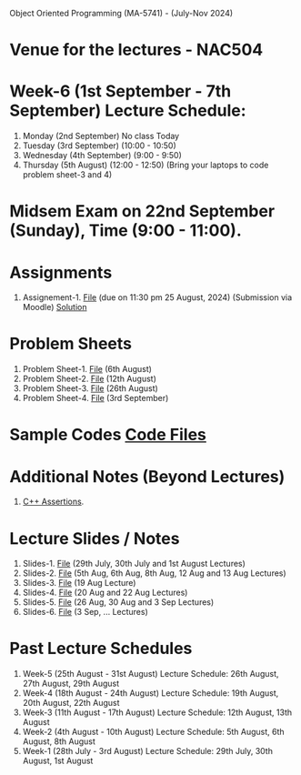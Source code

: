 Object Oriented Programming (MA-5741) - (July-Nov 2024)
# Venue for the lectures - NAC504

# Week-6 (1st September - 7th September) Lecture Schedule:
1. Monday (2nd September) No class Today
2. Tuesday (3rd September) (10:00 - 10:50)
3. Wednesday (4th September) (9:00 - 9:50)
4. Thursday (5th August) (12:00 - 12:50) (Bring your laptops to code problem sheet-3 and 4)

# Midsem Exam on 22nd September (Sunday), Time (9:00 - 11:00).

# Assignments
1. Assignement-1. [File](OOP_August_2024/assignement_1.pdf) (due on 11:30 pm 25 August, 2024) (Submission via Moodle) [Solution](ex_Codes/assngmnt-1_sol.cpp)

# Problem Sheets
1. Problem Sheet-1. [File](OOP_August_2024/problem_sheet-1.pdf) (6th August)
2. Problem Sheet-2. [File](OOP_August_2024/problem_sheet-2.pdf) (12th August)
3. Problem Sheet-3. [File](OOP_August_2024/problem_sheet-3.pdf) (26th August)
4. Problem Sheet-4. [File](OOP_August_2024/problem_sheet-4.pdf) (3rd September)

# Sample Codes [Code Files](example-codes.md)

# Additional Notes (Beyond Lectures)
1. [C++ Assertions](OOP_August_2024/assertions.pdf). 
   
# Lecture Slides / Notes
1. Slides-1. [File](OOP_August_2024/Slides-1.pdf) (29th July, 30th July and 1st August Lectures)
2. Slides-2. [File](OOP_August_2024/Slides-2.pdf) (5th Aug, 6th Aug, 8th Aug, 12 Aug and 13 Aug Lectures)
3. Slides-3. [File](OOP_August_2024/Slides-3.pdf) (19 Aug Lecture)
4. Slides-4. [File](OOP_August_2024/Slides-4.pdf) (20 Aug and 22 Aug Lectures)
5. Slides-5. [File](OOP_August_2024/Slides-5.pdf) (26 Aug, 30 Aug and 3 Sep Lectures)
6. Slides-6. [File](OOP_August_2024/Slides-6.pdf) (3 Sep, ... Lectures)


# Past Lecture Schedules

1. Week-5 (25th August - 31st August) Lecture Schedule: 26th August, 27th August, 29th August
2. Week-4 (18th August - 24th August) Lecture Schedule: 19th August, 20th August, 22th August
3. Week-3 (11th August - 17th August) Lecture Schedule: 12th August, 13th August
4. Week-2 (4th August - 10th August) Lecture Schedule: 5th August, 6th August, 8th August
5. Week-1 (28th July - 3rd August) Lecture Schedule: 29th July, 30th August, 1st August
